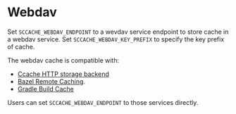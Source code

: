 # Webdav

Set `SCCACHE_WEBDAV_ENDPOINT` to a wevdav service endpoint to store cache in a webdav service. Set `SCCACHE_WEBDAV_KEY_PREFIX` to specify the key prefix of cache.

The webdav cache is compatible with:

- [Ccache HTTP storage backend](https://ccache.dev/manual/4.7.4.html#_http_storage_backend)
- [Bazel Remote Caching](https://bazel.build/remote/caching).
- [Gradle Build Cache](https://docs.gradle.org/current/userguide/build_cache.html)

Users can set `SCCACHE_WEBDAV_ENDPOINT` to those services directly.
